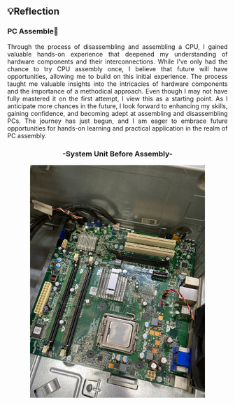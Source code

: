 ## 💡Reflection
<h3>PC Assemble🔩</h3>
<p align= "justify">
Through the process of disassembling and assembling a CPU, I gained valuable hands-on experience that deepened my understanding of hardware components and their interconnections. While I've only had the chance to try CPU assembly once, I believe that future will have opportunities, allowing me to build on this initial experience. The process taught me valuable insights into the intricacies of hardware components and the importance of a methodical approach. Even though I may not have fully mastered it on the first attempt, I view this as a starting point. As I anticipate more chances in the future, I look forward to enhancing my skills, gaining confidence, and becoming adept at assembling and disassembling PCs. The journey has just begun, and I am eager to embrace future opportunities for hands-on learning and practical application in the realm of PC assembly.

<div align="center">
  <h3>-System Unit Before Assembly-</h3>
  <img src="pc2.jpeg" alt=" " width="400"/>
</div>
</p>

